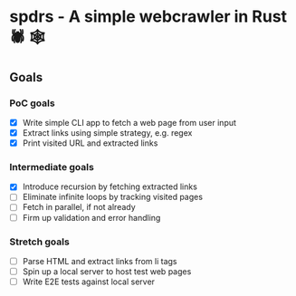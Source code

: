# spdrs - A simple webcrawler in Rust 🕷️ 🕸️

## Goals

### PoC goals

- [x] Write simple CLI app to fetch a web page from user input
- [x] Extract links using simple strategy, e.g. regex
- [x] Print visited URL and extracted links

### Intermediate goals

- [x] Introduce recursion by fetching extracted links
- [ ] Eliminate infinite loops by tracking visited pages
- [ ] Fetch in parallel, if not already
- [ ] Firm up validation and error handling

### Stretch goals

- [ ] Parse HTML and extract links from li tags
- [ ] Spin up a local server to host test web pages
- [ ] Write E2E tests against local server
